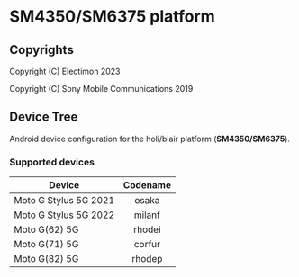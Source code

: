 SM4350/SM6375 platform
============

## Copyrights
Copyright (C) Electimon 2023

Copyright (C) Sony Mobile Communications 2019

## Device Tree

Android device configuration for the holi/blair platform (**SM4350/SM6375**).

### Supported devices

| Device | Codename |
|-|:-:|
| Moto G Stylus 5G 2021 | osaka |
| Moto G Stylus 5G 2022 | milanf |
| Moto G(62) 5G | rhodei |
| Moto G(71) 5G | corfur |
| Moto G(82) 5G | rhodep |
